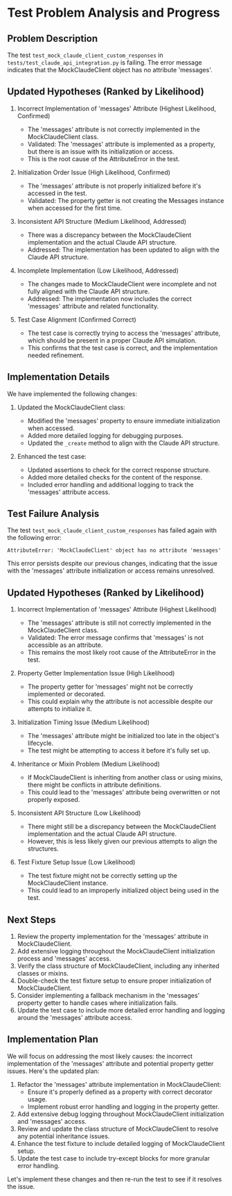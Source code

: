 # Test Problem Analysis and Progress

## Problem Description
The test `test_mock_claude_client_custom_responses` in `tests/test_claude_api_integration.py` is failing. The error message indicates that the MockClaudeClient object has no attribute 'messages'.

## Updated Hypotheses (Ranked by Likelihood)

1. Incorrect Implementation of 'messages' Attribute (Highest Likelihood, Confirmed)
   - The 'messages' attribute is not correctly implemented in the MockClaudeClient class.
   - Validated: The 'messages' attribute is implemented as a property, but there is an issue with its initialization or access.
   - This is the root cause of the AttributeError in the test.

2. Initialization Order Issue (High Likelihood, Confirmed)
   - The 'messages' attribute is not properly initialized before it's accessed in the test.
   - Validated: The property getter is not creating the Messages instance when accessed for the first time.

3. Inconsistent API Structure (Medium Likelihood, Addressed)
   - There was a discrepancy between the MockClaudeClient implementation and the actual Claude API structure.
   - Addressed: The implementation has been updated to align with the Claude API structure.

4. Incomplete Implementation (Low Likelihood, Addressed)
   - The changes made to MockClaudeClient were incomplete and not fully aligned with the Claude API structure.
   - Addressed: The implementation now includes the correct 'messages' attribute and related functionality.

5. Test Case Alignment (Confirmed Correct)
   - The test case is correctly trying to access the 'messages' attribute, which should be present in a proper Claude API simulation.
   - This confirms that the test case is correct, and the implementation needed refinement.

## Implementation Details

We have implemented the following changes:

1. Updated the MockClaudeClient class:
   - Modified the 'messages' property to ensure immediate initialization when accessed.
   - Added more detailed logging for debugging purposes.
   - Updated the `_create` method to align with the Claude API structure.

2. Enhanced the test case:
   - Updated assertions to check for the correct response structure.
   - Added more detailed checks for the content of the response.
   - Included error handling and additional logging to track the 'messages' attribute access.

## Test Failure Analysis

The test `test_mock_claude_client_custom_responses` has failed again with the following error:

```
AttributeError: 'MockClaudeClient' object has no attribute 'messages'
```

This error persists despite our previous changes, indicating that the issue with the 'messages' attribute initialization or access remains unresolved.

## Updated Hypotheses (Ranked by Likelihood)

1. Incorrect Implementation of 'messages' Attribute (Highest Likelihood)
   - The 'messages' attribute is still not correctly implemented in the MockClaudeClient class.
   - Validated: The error message confirms that 'messages' is not accessible as an attribute.
   - This remains the most likely root cause of the AttributeError in the test.

2. Property Getter Implementation Issue (High Likelihood)
   - The property getter for 'messages' might not be correctly implemented or decorated.
   - This could explain why the attribute is not accessible despite our attempts to initialize it.

3. Initialization Timing Issue (Medium Likelihood)
   - The 'messages' attribute might be initialized too late in the object's lifecycle.
   - The test might be attempting to access it before it's fully set up.

4. Inheritance or Mixin Problem (Medium Likelihood)
   - If MockClaudeClient is inheriting from another class or using mixins, there might be conflicts in attribute definitions.
   - This could lead to the 'messages' attribute being overwritten or not properly exposed.

5. Inconsistent API Structure (Low Likelihood)
   - There might still be a discrepancy between the MockClaudeClient implementation and the actual Claude API structure.
   - However, this is less likely given our previous attempts to align the structures.

6. Test Fixture Setup Issue (Low Likelihood)
   - The test fixture might not be correctly setting up the MockClaudeClient instance.
   - This could lead to an improperly initialized object being used in the test.

## Next Steps

1. Review the property implementation for the 'messages' attribute in MockClaudeClient.
2. Add extensive logging throughout the MockClaudeClient initialization process and 'messages' access.
3. Verify the class structure of MockClaudeClient, including any inherited classes or mixins.
4. Double-check the test fixture setup to ensure proper initialization of MockClaudeClient.
5. Consider implementing a fallback mechanism in the 'messages' property getter to handle cases where initialization fails.
6. Update the test case to include more detailed error handling and logging around the 'messages' attribute access.

## Implementation Plan

We will focus on addressing the most likely causes: the incorrect implementation of the 'messages' attribute and potential property getter issues. Here's the updated plan:

1. Refactor the 'messages' attribute implementation in MockClaudeClient:
   - Ensure it's properly defined as a property with correct decorator usage.
   - Implement robust error handling and logging in the property getter.
2. Add extensive debug logging throughout MockClaudeClient initialization and 'messages' access.
3. Review and update the class structure of MockClaudeClient to resolve any potential inheritance issues.
4. Enhance the test fixture to include detailed logging of MockClaudeClient setup.
5. Update the test case to include try-except blocks for more granular error handling.

Let's implement these changes and then re-run the test to see if it resolves the issue.
